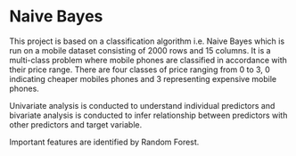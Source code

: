 # Naive Bayes

This project is based on a classification algorithm i.e. Naive Bayes which is run on a mobile dataset consisting of 2000 rows and 15 columns. It is a multi-class problem where mobile phones are classified in accordance with their price range. There are four classes of price ranging from 0 to 3, 0 indicating cheaper mobiles phones and 3 representing expensive mobile phones.

Univariate analysis is conducted to understand individual predictors and bivariate analysis is conducted to infer relationship between predictors with other predictors and target variable.

Important features are identified by Random Forest.
